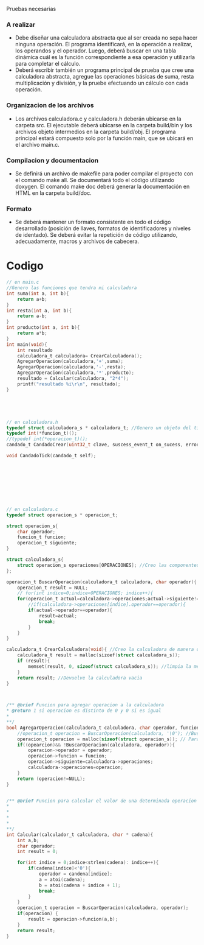 Pruebas necesarias

### A realizar
- Debe diseñar una calculadora abstracta que al ser creada no sepa hacer ninguna operación. El programa identificará, en la operación a realizar, los operandos y el operador. Luego, deberá buscar en una tabla dinámica cuál es la función correspondiente a esa operación y utilizarla para completar el cálculo.
- Deberá escribir también un programa principal de prueba que cree una calculadora abstracta, agregue las operaciones básicas de suma, resta multiplicación y división, y la pruebe efectuando un cálculo con cada operación.

### Organizacion de los archivos
- Los archivos calculadora.c y calculadora.h deberán ubicarse en la carpeta src. El ejecutable deberá ubicarse en la carpeta build/bin y los archivos objeto intermedios en la carpeta build/obj. El programa principal estará compuesto solo por la función main, que se ubicará en el archivo main.c.

### Compilacion y documentacion
- Se definirá un archivo de makefile para poder compilar el proyecto con el comando make all. Se documentará todo el código utilizando doxygen. El comando make doc deberá generar la documentación en HTML en la carpeta build/doc.

### Formato
- Se deberá mantener un formato consistente en todo el código desarrollado (posición de llaves, formatos de identificadores y niveles de identado). Se deberá evitar la repetición de código utilizando, adecuadamente, macros y archivos de cabecera.



# Codigo
``` C
// en main.c
//Genero las funciones que tendra mi calculadora
int suma(int a, int b){
	return a+b;
}
int resta(int a, int b){
	return a-b;
}
int producto(int a, int b){
	return a*b;
}
int main(void){
	int resultado
	calculadora_t calculadora= CrearCalculadora();
	AgregarOperacion(calculadora,'+',suma);
	AgregarOperacion(calculadora,'-',resta);
	AgregarOperacion(calculadora,'*',producto);
	resultado = Calcular(calculadora, "2*4");
	printf("resultado %i\r\n", resultado);
}





// en calculadora.h
typedef struct calculadora_s * calculadora_t; //Genero un objeto del tipo candado
typedef int(*funcion_t)();
//typedef int(*operacion_t)();
candado_t CandadoCrear(uint32_t clave, suscess_event_t on_sucess, error_event_t on_error);

void CandadoTick(candado_t self);









// en calculadora.c
typedef struct operacion_s * operacion_t;

struct operacion_s{
	char operador;
	funcion_t funcion;
	operacion_t siguiente;
}

struct calculadora_s{
	struct operacion_s operaciones[OPERACIONES]; //Creo las componentes de calculadoras de manera estatica
};

operacion_t BuscarOperacion(calculadora_t calculadora, char operador){
	operacion_t result = NULL;
	// for(int indice=0;indice<OPERACIONES; indice++){
	for(operacion_t actual=calculadora->operaciones;actual->siguiente!=NULL;){
		//if(calculadora->operaciones[indice].operador==operador){
		if(actual->operador==operador){
			result=actual;
			break;
		}
	}
}

calculadora_t CrearCalculadora(void){ //Creo la calculadora de manera dinamica
	calculadora_t result = malloc(sizoef(struct calculadora_s));
	if (result){
		memset(result, 0, sizeof(struct calculadora_s)); //limpia la memoria que usara la calculadora
	}
	return result; //Devuelve la calculadora vacia
}



/** @brief Funcion para agregar operacion a la calculadora
* @return 1 si operacion es distinto de 0 y 0 si es igual
*
**/
bool AgregarOperacion(calculadora_t calculadora, char operador, funcion_t funcion){
	//operacion_t operacion = BuscarOperacion(calculadora, '\0'); //Busca el terminador nulo, para buscar el primer componente libre
	operacion_t operacion = malloc(sizeof(struct operacion_s)); // Para lista enlazada
	if((opearcion)&& !BuscarOperacion(calculadora, operador)){
		operacion->operador = operador;
		operacion->funcion = funcion;
		operacion->siguiente=calculadora->operaciones;
		calculadora->operaciones=operacion;
	}
	return (operacion!=NULL);
}


/** @brief Funcion para calcular el valor de una determinada operacion
*
*
*
*
**/
int Calcular(calculador_t calculadora, char * cadena){
	int a,b;
	char operador;
	int result = 0;

	for(int indice = 0;indice<strlen(cadena): indice++){
		if(cadena[indice]<'0'){
			operador = candena[indice];
			a = atoi(cadena);
			b = atoi(cadena + indice + 1);
			break;
		}
	}
	operacion_t operacion = BuscarOperacion(calculadora, operador);
	if(operacion) {
		result = operacion->funcion(a,b);
	}
	return result;
}


```
